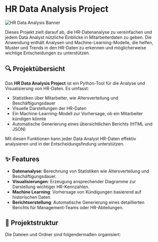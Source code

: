 # HR Data Analysis Project

![HR Data Analysis Banner](https://via.placeholder.com/1000x300.png?text=HR+Data+Analysis)

Dieses Projekt zielt darauf ab, die HR-Datenanalyse zu vereinfachen und jedem Data Analyst nützliche Einblicke in Mitarbeiterdaten zu geben. Die Anwendung enthält Analysen und Machine-Learning-Modelle, die helfen, Muster und Trends in den HR-Daten zu erkennen und möglicherweise wichtige Entscheidungen zu unterstützen. 

## 🔍 Projektübersicht

Das **HR Data Analysis Project** ist ein Python-Tool für die Analyse und Visualisierung von HR-Daten. Es umfasst:
- Statistiken über Mitarbeiter, wie Altersverteilung und Beschäftigungsdauer
- Visuelle Darstellungen der HR-Daten
- Ein Machine-Learning-Modell zur Vorhersage, ob ein Mitarbeiter kündigen könnte
- Automatische Generierung eines übersichtlichen Berichts (HTML und JSON)

Mit diesen Funktionen kann jeder Data Analyst HR-Daten effektiv analysieren und in der Entscheidungsfindung unterstützen.

## ✨ Features

- **Datenanalyse**: Berechnung von Statistiken wie Altersverteilung und Beschäftigungsdauer.
- **Visualisierungen**: Erzeugung ansprechender Diagramme zur Darstellung wichtiger HR-Kennzahlen.
- **Machine Learning**: Vorhersage von Kündigungen basierend auf historischen Daten.
- **Berichtserstellung**: Automatische Generierung eines detaillierten Berichts für Management-Teams oder HR-Abteilungen.

## 📁 Projektstruktur

Die Dateien und Ordner sind folgendermaßen organisiert:

